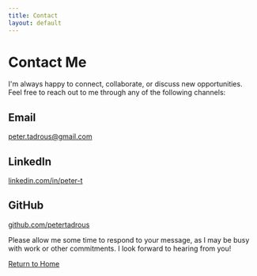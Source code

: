 ```yaml
---
title: Contact
layout: default
---
```


# Contact Me

I'm always happy to connect, collaborate, or discuss new opportunities. Feel free to reach out to me through any of the following channels:

## Email

[peter.tadrous@gmail.com](mailto:peter.tadrous@gmail.com)

## LinkedIn

[linkedin.com/in/peter-t](https://www.linkedin.com/in/peter-t)

## GitHub

[github.com/petertadrous](https://github.com/petertadrous)

Please allow me some time to respond to your message, as I may be busy with work or other commitments. I look forward to hearing from you!

[Return to Home](index.md)
